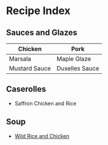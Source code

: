 # Recipe Index

## Sauces and Glazes


| Chicken       | Pork           |
| -------       | ----           |
| Marsala       | Maple Glaze    |
| Mustard Sauce | Duxelles Sauce |


## Caserolles

* Saffron Chicken and Rice


## Soup

* [Wild Rice and Chicken](wild_rice_soup.html)
